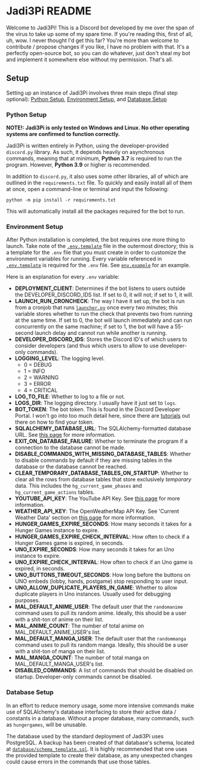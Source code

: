 # Jadi3Pi README

Welcome to Jadi3Pi! This is a Discord bot developed by me over the span of the
virus to take up some of my spare time. If you're reading this, first of all, uh,
wow. I never thought I'd get this far? You're more than welcome to contribute / 
propose changes if you like, I have no problem with that. It's a perfectly 
open-source bot, so you can do whatever, just don't steal my bot and implement it
somewhere else without my permission. That's all.

## Setup

Setting up an instance of Jadi3Pi involves three main steps (final step optional): 
[Python Setup](#python-setup), [Environment Setup](#environment-setup), and 
[Database Setup](#database-setup) 

### <a name="python-setup"></a>Python Setup

**NOTE!: Jadi3Pi is only tested on Windows and Linux. No other operating systems
are confirmed to function correctly.**

Jadi3Pi is written entirely in Python, using the developer-provided `discord.py`
library. As such, it depends heavily on asynchronous commands, meaning that at
minimum, **Python 3.7** is required to run the program. However, **Python 3.9**
or higher is recommended.

In addition to `discord.py`, it also uses some other libraries, all of which are
outlined in the `requirements.txt` file. To quickly and easily install all of them
at once, open a command-line or terminal and input the following:

```python -m pip install -r requirements.txt```

This will automatically install all the packages required for the bot to run.

### <a name="environment-setup"></a>Environment Setup

After Python installation is completed, the bot requires one more thing to launch.
Take note of the [`.env.template`](.env.teplate) file in the outermost directory; 
this is a template for the `.env` file that you must create in order to customize 
the environment variables for running. Every variable referenced in 
[`.env.template`](.env.template) is required for the `.env` file. See 
[`env.example`](.env.example) for an example.

Here is an explanation for every `.env` variable:
- **DEPLOYMENT_CLIENT**: Determines if the bot listens to users outside the
  DEVELOPER_DISCORD_IDS list. If set to 0, it will not; if set to 1, it will.
- **LAUNCH_RUN_CRONCHECK**: The way I have it set up, the bot is run from a 
  cronjob that runs [`launcher.py`](launcher.py) once every two minutes; this 
  variable stores whether to run the check that prevents two from running at 
  the same time. If set to 0, the bot will launch immediately and can run 
  concurrently on the same machine; if set to 1, the bot will have a 55-second 
  launch delay and cannot run while another is running.
- **DEVELOPER_DISCORD_IDS**: Stores the Discord ID's of which users to consider 
  developers (and thus which users to allow to use developer-only commands).
- **LOGGING_LEVEL**: The logging level.
  - 0 = DEBUG
  - 1 = INFO
  - 2 = WARNING
  - 3 = ERROR
  - 4 = CRITICAL
- **LOG_TO_FILE**: Whether to log to a file or not.
- **LOGS_DIR**: The logging directory. I usually have it just set to `logs`.
- **BOT_TOKEN**: The bot token. This is found in the Discord Developer Portal. 
  I won't go into too much detail here, since there are
  [tutorials](https://www.writebots.com/discord-bot-token) out there on
  how to find your token.
- **SQLALCHEMY_DATABASE_URL**: The SQLAlchemy-formatted database URL. See
  [this page](https://docs.sqlalchemy.org/en/14/core/engines.html#database-urls)
  for more information.
- **EXIT_ON_DATABASE_FAILURE**: Whether to terminate the program if a connection
  to the database cannot be made.
- **DISABLE_COMMANDS_WITH_MISSING_DATABASE_TABLES**: Whether to disable commands
  by default if they are missing tables in the database or the database cannot
  be reached.
- **CLEAR_TEMPORARY_DATABASE_TABLES_ON_STARTUP**: Whether to clear all the rows
  from database tables that store exclusively *temporary* data. This includes
  the `hg_current_game_phases` and `hg_current_game_actions` tables.
- **YOUTUBE_API_KEY**: The YouTube API Key. See 
  [this page](https://developers.google.com/youtube/v3) for more information.
- **WEATHER_API_KEY**: The OpenWeatherMap API Key. See 'Current Weather Data'
  section on [this page](https://openweathermap.org/api) for more information.
- **HUNGER_GAMES_EXPIRE_SECONDS**: How many seconds it takes for a Hunger Games
  instance to expire.
- **HUNGER_GAMES_EXPIRE_CHECK_INTERVAL**: How often to check if a Hunger Games game
  is expired, in seconds.
- **UNO_EXPIRE_SECONDS**: How many seconds it takes for an Uno instance to expire.
- **UNO_EXPIRE_CHECK_INTERVAL**: How often to check if an Uno game is expired, in 
  seconds.
- **UNO_BUTTONS_TIMEOUT_SECONDS**: How long before the buttons on UNO embeds 
  (lobby, hands, postgame) stop responding to user input.
- **UNO_ALLOW_DUPLICATE_PLAYERS_IN_GAME**: Whether to allow duplicate players in Uno
  instances. Usually used for debugging purposes.
- **MAL_DEFAULT_ANIME_USER**: The default user that the `randomanime` command uses
  to pull its random anime. Ideally, this should be a user with a shit-ton of anime
  on their list.
- **MAL_ANIME_COUNT**: The number of total anime on MAL_DEFAULT_ANIME_USER's list.
- **MAL_DEFAULT_MANGA_USER**: The default user that the `randommanga` command uses
  to pull its random manga. Ideally, this should be a user with a shit-ton of manga
  on their list.
- **MAL_MANGA_COUNT**: The number of total manga on MAL_DEFAULT_MANGA_USER's list.
- **DISABLED_COMMANDS**: A list of commands that should be disabled on startup.
  Developer-only commands cannot be disabled.

### <a name="database-setup"></a>Database Setup

In an effort to reduce memory usage, some more intensive commands make use of
SQLAlchemy's database interfacing to store their active data / constants in a 
database. Without a proper database, many commands, such as `hungergames`, will
be unusable.

The database used by the standard deployment of Jadi3Pi uses PostgreSQL. A
backup has been created of that database's schema, located at 
[`database/schema_template.sql`](database/schema_template.sql). It is highly
recommended that one uses the provided template to create their database, as
any unexpected changes could cause errors in the commands that use those tables.
